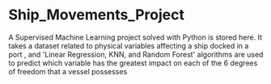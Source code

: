 # Ship_Movements_Project
A Supervised Machine Learning project solved with Python is stored here. It takes a dataset related to physical variables affecting a ship docked in a port , and 'Linear Regression, KNN, and Random Forest' algorithms are used to predict which variable has the greatest impact on each of the 6 degrees of freedom that a vessel possesses
